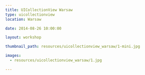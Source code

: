 ```yaml
---
title: UICollectionView Warsaw
type: uicollectionview
location: Warsaw

date: 2014-08-26 10:00:00

layout: workshop

thumbnail_path: resources/uicollectionview_warsaw/1-mini.jpg

images:
  - resources/uicollectionview_warsaw/1.jpg

---
```

